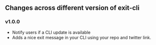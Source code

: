 ## Changes across different version of exit-cli

### v1.0.0

- Notify users if a CLI update is available
- Adds a nice exit message in your CLI using your repo and twitter link.
